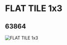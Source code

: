 # FLAT TILE 1x3
## 63864
![FLAT TILE 1x3](https://lc-www-live-s.legocdn.com/media/bricks/5/2/4533742.jpg)
